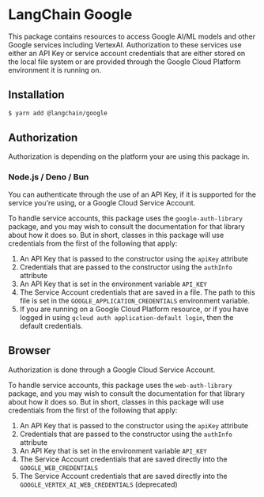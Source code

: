 # LangChain Google

This package contains resources to access Google AI/ML models
and other Google services including VertexAI. Authorization to
these services use either an API Key or service account credentials
that are either stored on the local file system or are provided
through the Google Cloud Platform environment it is running on.

## Installation

```bash
$ yarn add @langchain/google
```

## Authorization

Authorization is depending on the platform your are using this package in.

### Node.js / Deno / Bun

You can authenticate through the use of an API Key, if it is supported for
the service you're using, or a Google Cloud Service Account.

To handle service accounts, this package uses the `google-auth-library`
package, and you may wish to consult the documentation for that library
about how it does so. But in short, classes in this package will use
credentials from the first of the following that apply:

1. An API Key that is passed to the constructor using the `apiKey` attribute
2. Credentials that are passed to the constructor using the `authInfo` attribute
3. An API Key that is set in the environment variable `API_KEY`
4. The Service Account credentials that are saved in a file. The path to
   this file is set in the `GOOGLE_APPLICATION_CREDENTIALS` environment
   variable.
5. If you are running on a Google Cloud Platform resource, or if you have
   logged in using `gcloud auth application-default login`, then the
   default credentials.

## Browser

Authorization is done through a Google Cloud Service Account.

To handle service accounts, this package uses the `web-auth-library`
package, and you may wish to consult the documentation for that library
about how it does so. But in short, classes in this package will use
credentials from the first of the following that apply:

1. An API Key that is passed to the constructor using the `apiKey` attribute
2. Credentials that are passed to the constructor using the `authInfo` attribute
3. An API Key that is set in the environment variable `API_KEY`
4. The Service Account credentials that are saved directly into the
   `GOOGLE_WEB_CREDENTIALS`
5. The Service Account credentials that are saved directly into the
   `GOOGLE_VERTEX_AI_WEB_CREDENTIALS` (deprecated)
